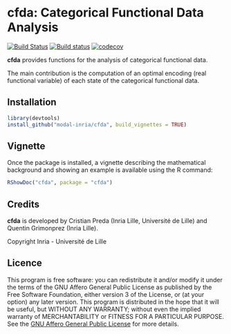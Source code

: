 # cfda: Categorical Functional Data Analysis

[![Build Status](https://travis-ci.com/modal-inria/cfda.svg?branch=master)](https://travis-ci.com/modal-inria/cfda) [![Build status](https://ci.appveyor.com/api/projects/status/902s96okh97clt5q/branch/master?svg=true)](https://ci.appveyor.com/project/Quentin62/cfda/branch/master) [![codecov](https://codecov.io/gh/modal-inria/cfda/branch/master/graphs/badge.svg)](https://codecov.io/gh/modal-inria/cfda) 

**cfda** provides functions for the analysis of categorical functional data. 

The main contribution is the computation of an optimal encoding (real functional variable) of each state of the categorical functional data.


## Installation

``` r
library(devtools)
install_github("modal-inria/cfda", build_vignettes = TRUE)
```

## Vignette

Once the package is installed, a vignette describing the mathematical background and showing an example is available using the R command:

``` r
RShowDoc("cfda", package = "cfda")
```

## Credits

**cfda** is developed by Cristian Preda (Inria Lille, Université de Lille) and Quentin Grimonprez (Inria Lille).

Copyright Inria - Université de Lille

## Licence

This program is free software: you can redistribute it and/or modify
it under the terms of the GNU Affero General Public License as
published by the Free Software Foundation, either version 3 of the
License, or (at your option) any later version.
This program is distributed in the hope that it will be useful,
but WITHOUT ANY WARRANTY; without even the implied warranty of
MERCHANTABILITY or FITNESS FOR A PARTICULAR PURPOSE.  See the
[GNU Affero General Public License](https://www.gnu.org/licenses/agpl-3.0.en.html) for more details.
